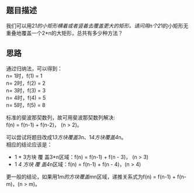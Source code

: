 ## 题目描述
我们可以用2*1的小矩形横着或者竖着去覆盖更大的矩形。请问用n个2*1的小矩形无重叠地覆盖一个2*n的大矩形，总共有多少种方法？

## 思路
通过归纳法，可以得到：<br>
n= 1时，f(1) = 1 <br>
n= 2时，f(2) = 2 <br>
n= 3时，f(3) = 3 <br>
n= 4时，f(4) = 5 <br>
n= 5时，f(5) = 8 

标准的斐波那契数列，故可用斐波那契数列解决: <br>
f(n) = f(n-1) + f(n-2)， (n > 2)。

可以尝试将题目改成1*3方块覆盖3*n、1*4方块覆盖4*n。<br>
相应的结论应该是：
- 1 * 3方块 覆 盖3*n区域：f(n) = f(n-1) + f(n - 3)， (n > 3)
- 1 *4 方块 覆 盖4*n区域：f(n) = f(n-1) + f(n - 4)，(n > 4)

更一般的结论，如果用1*m的方块覆盖m*n区域，递推关系式为f(n) = f(n-1) + f(n-m)，(n > m)。